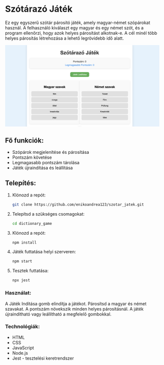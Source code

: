 # Szótárazó Játék

Ez egy egyszerű szótár párosító játék, amely magyar-német szópárokat használ. A felhasználó kiválaszt egy magyar és egy német szót, és a program ellenőrzi, hogy azok helyes párosítást alkotnak-e. A cél minél több helyes párosítás létrehozása a lehető legrövidebb idő alatt.

![Game](images/game_photo.png)


## Fő funkciók:
- Szópárok megjelenítése és párosítása
- Pontszám követése
- Legmagasabb pontszám tárolása
- Játék újraindítása és leállítása

## Telepítés:
1. Klónozd a repót:
   ```bash
   git clone https://github.com/enikoandrea123/szotar_jatek.git

2. Telepítsd a szükséges csomagokat:
   ```bash
   cd dictionary_game

3. Klónozd a repót:
   ```bash
   npm install

4. Játék futtatása helyi szerveren:
   ```bash
   npm start

5. Tesztek futtatása:
   ```bash
   npx jest

### Használat:

A Játék Indítása gomb elindítja a játékot.
Párosítsd a magyar és német szavakat.
A pontszám növekszik minden helyes párosításnál.
A játék újraindítható vagy leállítható a megfelelő gombokkal.

### Technológiák:

- HTML
- CSS
- JavaScript
- Node.js
- Jest - tesztelési keretrendszer